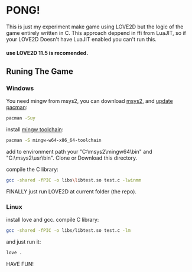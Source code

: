 # PONG!

This is just my experiment make game using LOVE2D but the logic of the game entirely written in C. This approach deppend in ffi from LuaJIT, so if your LOVE2D Doesn't have LuaJIT enabled you can't run this.

#### use LOVE2D 11.5 is recomended.

## Runing The Game

### Windows
You need mingw from msys2, you can download [msys2](https://www.msys2.org/), and [update pacman](https://www.msys2.org/docs/updating/):
```bash
pacman -Suy
```
install [mingw toolchain](https://packages.msys2.org/groups/mingw-w64-x86_64-toolchain):
```bash
pacman -S mingw-w64-x86_64-toolchain
```
add to environment path your "C:\msys2\mingw64\bin" and "C:\msys2\usr\bin".
Clone or Download this directory.

compile the C library:
```bash
gcc -shared -fPIC -o libs\libtest.so test.c -lwinmm
```
FINALLY just run LOVE2D at current folder (the repo).

### Linux

install love and gcc.
compile C library:
```bash
gcc -shared -fPIC -o libs/libtest.so test.c -lm
```

and just run it:
```bash
love .
```

HAVE FUN!
